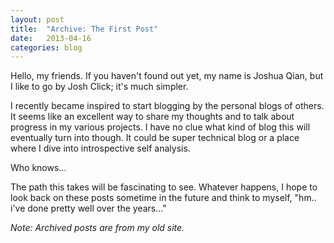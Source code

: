 ```yaml
---
layout: post
title:  "Archive: The First Post"
date:   2013-04-16
categories: blog
---
```

Hello, my friends. If you haven't found out yet, my name is Joshua Qian, but I like to go by Josh Click; it's much simpler.

I recently became inspired to start blogging by the personal blogs of others. It seems like an excellent way to share my thoughts and to talk about progress in my various projects.  I have no clue what kind of blog this will eventually turn into though.  It could be super technical blog or a place where I dive into introspective self analysis.

Who knows... 

The path this takes will be fascinating to see.  Whatever happens, I hope to look back on these posts sometime in the future and think to myself, "hm.. i've done pretty well over the years..."

*Note: Archived posts are from my old site.*